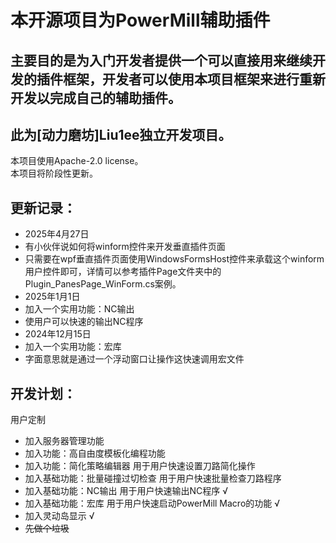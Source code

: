 # 本开源项目为PowerMill辅助插件  
## 主要目的是为入门开发者提供一个可以直接用来继续开发的插件框架，开发者可以使用本项目框架来进行重新开发以完成自己的辅助插件。  
## 此为[动力磨坊]Liu1ee独立开发项目。  
本项目使用Apache-2.0 license。  
本项目将阶段性更新。  

## 更新记录：
- 2025年4月27日
- 有小伙伴说如何将winform控件来开发垂直插件页面
- 只需要在wpf垂直插件页面使用WindowsFormsHost控件来承载这个winform用户控件即可，详情可以参考插件Page文件夹中的Plugin_PanesPage_WinForm.cs案例。
- 2025年1月1日
- 加入一个实用功能：NC输出
- 使用户可以快速的输出NC程序
- 2024年12月15日
- 加入一个实用功能：宏库
- 字面意思就是通过一个浮动窗口让操作这快速调用宏文件

## 开发计划：

用户定制
- 加入服务器管理功能
- 加入功能：高自由度模板化编程功能
- 加入功能：简化策略编辑器 用于用户快速设置刀路简化操作
- 加入基础功能：批量碰撞过切检查 用于用户快速批量检查刀路程序
- 加入基础功能：NC输出 用于用户快速输出NC程序 √
- 加入基础功能：宏库 用于用户快速启动PowerMill Macro的功能 √
- 加入灵动岛显示 √
- ~~先做个垃圾~~
 
